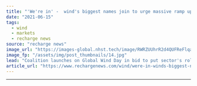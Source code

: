```yaml
---
title: "'We're in' -  wind's biggest names join to urge massive ramp up to meet COP26 goals"
date: "2021-06-15"
tags: 
  - wind
  - markets
  - recharge news
source: "recharge news"
image_url: "https://images-global.nhst.tech/image/RWRZUUhrR2d4QUFReFlqaG9RUmNRajZoNW5xSTRXOGp2dmtBTDVjRkN5RT0=/nhst/binary/6e878238a92728405f94329d1601e988"
image_fp: "/assets/img/post_thumbnails/14.jpg"
lead: "Coalition launches on Global Wind Day in bid to put sector's role centre-stage at crucial climate summit"
article_url: "https://www.rechargenews.com/wind/were-in-winds-biggest-names-join-to-urge-massive-ramp-up-to-meet-cop26-goals/2-1-1025209"
---
```


---
